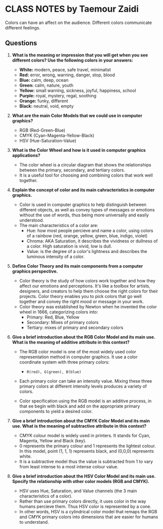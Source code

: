 # **CLASS NOTES** by Taemour Zaidi

Colors can have an affect on the audience. Different colors communicate different feelings.

## Questions
1. **What is the meaning or impression that you will get when you see different colors? Use the following colors in your answers:**
    - **White:** modern, peace, safe travel, minimalist
    - **Red:** error, wrong, warning, danger, stop, blood
    - **Blue:** calm, deep, ocean
    - **Green:** calm, nature, youth
    - **Yellow:** small warning, sickness, joyful, happiness, school
    - **Purple:** royal, mystery, regal, soothing
    - **Orange:** funky, different
    - **Black:** neutral, void, empty
2. **What are the main Color Models that we could use in computer graphics?**
    - RGB (Red-Green-Blue)
    - CMYK (Cyan-Magenta-Yellow-Black)
    - HSV (Hue-Saturation-Value)
3. **What is the Color Wheel and how is it used in computer graphics applications?**
    - The color wheel is a circular diagram that shows the relationships between the primary, secondary, and tertiary colors. 
    - It is a useful tool for choosing and combining colors that work well together.
4. **Explain the concept of color and its main cahracteristics in computer graphics.**
    - Color is used in computer graphics to help distinguish between different objects, as well as convey types of messages or emotions without the use of words, thus being more universally and easily understood.
    - The main characteristics of a color are:
        - Hue: how most people percieve and name a color, using colors of a rainbow (red, orange, yellow, green, blue, indigo, violet)
        - Chroma: AKA Saturation, it describes the vividness or dullness of a color. High saturation is vivid, low is dull.
        - Value: is the degree of a color's lightness and describes the luminous intensity of a color.

1. **Define Color Theory and its main components from a computer graphics perspective.**
    - Color theory is the study of how colors work together and how they affect our emotions and perceptions. It's like a toolbox for artists, designers, and creators to help them choose the right colors for their projects. Color theory enables you to pick colors that go well together and convey the right mood or message in your work.
    - Color theory was established by Newton when he invented the color wheel in 1666, categorizing colors into:
        - Primary: Red, Blue, Yellow
        - Secondary: Mixes of primary colors
        - Tertiary: mixes of primary and secondary colors
1. **Give a brief introduction about the RGB Color Model and its main use. What is the meaning of additive attribute in this context?**
    - The RGB color model is one of the most widely used color representation method in computer graphics. It use a color coordinate system with three primary colors:

        - ````R(red), G(green), B(blue)````

    - Each primary color can take an intensity value. Mixing these three primary colors at different intensity levels produces a variety of colors.
    - Color specification using the RGB model is an additive process, in that ee begin with black and add on the appropriate primary components to yield a desired color.
1. **Give a brief introduction about the CMYK Color Model and its main use. What is the meaning of subtractive attribute in this context?**
    - CMYK colour model is widely used in printers. It stands for Cyan, Magenta, Yellow and Black (key). 
    - 0 represents the primary colour and 1 represents the lightest colour. In this model, point (1, 1, 1) represents black, and (0,0,0) represents white. 
    - It is a subtractive model thus the value is subtracted from 1 to vary from least intense to a most intense colour value.
1. **Give a brief introduction about the HSV Color Model and its main use. Specify the relationship with other color models (RGB and CMYK).**
    - HSV uses Hue, Saturation, and Value channels (the 3 main characteristics of a color).
    - Rather than use primary colors directly, it uses color in the way humans percieve them. Thus HSV color is represented by a cone.
    - In other words, HSV is a cylindrical color model that remaps the RGB and CMYK primary colors into dimensions that are easier for humans to understand.
